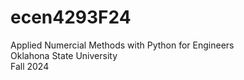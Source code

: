 # ecen4293F24
Applied Numercial Methods with Python for Engineers <br>
Oklahona State University <br>
Fall 2024 <br>


